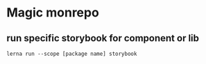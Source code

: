 # Magic monrepo

## run specific storybook for component or lib

```
lerna run --scope [package name] storybook
```
